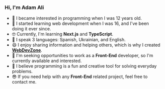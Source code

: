 ### Hi, I'm Adam Ali

- 🤔 I became interested in programming when I was 12 years old.
- 🧐 I started learning web development when I was 16, and I've been doing it ever since.
- 🤓 Currently, I'm learning **Next.js** and **TypeScript**.
- 🤯 I speak 3 languages: Spanish, Ukrainian, and English.
- 😄 I enjoy sharing information and helping others, which is why I created **[WebDevZone](https://webdevzone.adamaliweb.com/)**.
- 🤑 I'm seeking opportunities to work as a **Front-End** developer, so I'm currently available and interested.
- 🥳 I believe programming is a fun and creative tool for solving everyday problems.
- 😎 If you need help with any **Front-End** related project, feel free to contact me.
